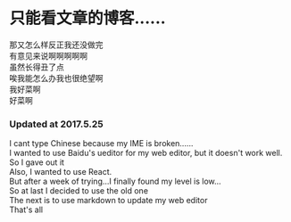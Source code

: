 # 只能看文章的博客......
那又怎么样反正我还没做完  
有意见来说啊啊啊啊啊  
虽然长得丑了点  
唉我能怎么办我也很绝望啊  
我好菜啊  
好菜啊    
### Updated at 2017.5.25    
I cant type Chinese because my IME is broken......    
I wanted to use Baidu's ueditor for my web editor, but it doesn't work well.    
So I gave out it    
Also, I wanted to use React.    
But after a week of trying...I finally found my level is low...    
So at last I decided to use the old one    
The next is to use markdown to update my web editor    
That's all    

